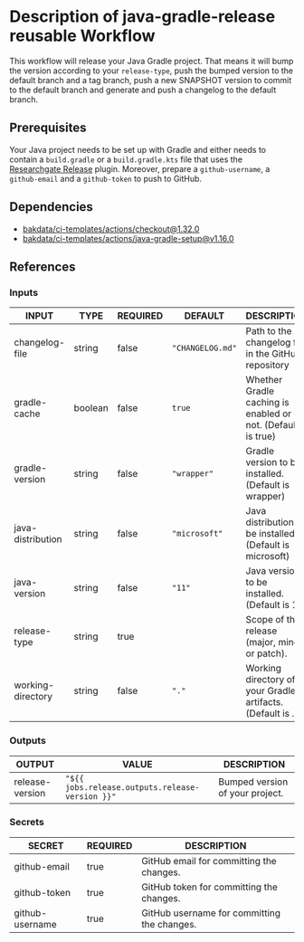 # Description of java-gradle-release reusable Workflow

This workflow will release your Java Gradle project. That means it will bump the version according to
your `release-type`, push the bumped version to the default branch and a tag branch, push a new SNAPSHOT version to commit to the default branch and generate and push a changelog to the default branch.

## Prerequisites

Your Java project needs to be set up with Gradle and either needs to contain a `build.gradle` or a `build.gradle.kts`
file that uses the [Researchgate Release](https://plugins.gradle.org/plugin/net.researchgate.release) plugin. Moreover, prepare a `github-username`, a `github-email` and a `github-token` to push to GitHub.

## Dependencies

- [bakdata/ci-templates/actions/checkout@1.32.0](https://github.com/bakdata/ci-templates/blob/1.32.0/actions/checkout)
- [bakdata/ci-templates/actions/java-gradle-setup@v1.16.0](https://github.com/bakdata/ci-templates/blob/v1.16.0/actions/java-gradle-setup)

## References

### Inputs

<!-- AUTO-DOC-INPUT:START - Do not remove or modify this section -->

| INPUT             | TYPE    | REQUIRED | DEFAULT          | DESCRIPTION                                                 |
| ----------------- | ------- | -------- | ---------------- | ----------------------------------------------------------- |
| changelog-file    | string  | false    | `"CHANGELOG.md"` | Path to the changelog file in the GitHub repository         |
| gradle-cache      | boolean | false    | `true`           | Whether Gradle caching is enabled or not. (Default is true) |
| gradle-version    | string  | false    | `"wrapper"`      | Gradle version to be installed. (Default is wrapper)        |
| java-distribution | string  | false    | `"microsoft"`    | Java distribution to be installed. (Default is microsoft)   |
| java-version      | string  | false    | `"11"`           | Java version to be installed. (Default is 11)               |
| release-type      | string  | true     |                  | Scope of the release (major, minor or patch).               |
| working-directory | string  | false    | `"."`            | Working directory of your Gradle artifacts. (Default is .)  |

<!-- AUTO-DOC-INPUT:END -->

### Outputs

<!-- AUTO-DOC-OUTPUT:START - Do not remove or modify this section -->

| OUTPUT          | VALUE                                           | DESCRIPTION                     |
| --------------- | ----------------------------------------------- | ------------------------------- |
| release-version | `"${{ jobs.release.outputs.release-version }}"` | Bumped version of your project. |

<!-- AUTO-DOC-OUTPUT:END -->

### Secrets

<!-- AUTO-DOC-SECRETS:START - Do not remove or modify this section -->

| SECRET          | REQUIRED | DESCRIPTION                                 |
| --------------- | -------- | ------------------------------------------- |
| github-email    | true     | GitHub email for committing the changes.    |
| github-token    | true     | GitHub token for committing the changes.    |
| github-username | true     | GitHub username for committing the changes. |

<!-- AUTO-DOC-SECRETS:END -->
